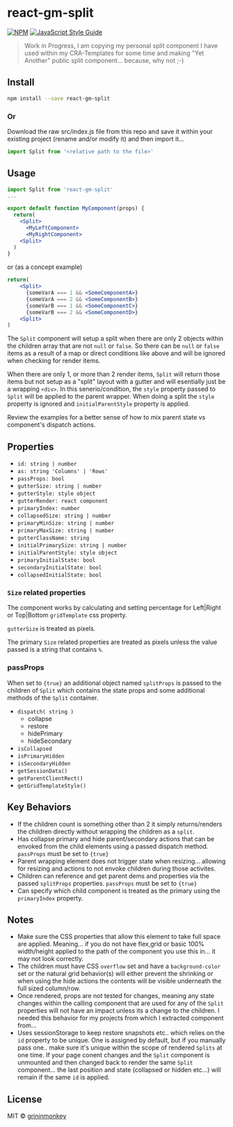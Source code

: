 # react-gm-split

[![NPM](https://img.shields.io/npm/v/react-gm-split.svg)](https://www.npmjs.com/package/react-gm-split) [![JavaScript Style Guide](https://img.shields.io/badge/code_style-standard-brightgreen.svg)](https://standardjs.com)

> Work in Progress, I am copying my personal split component I have used within my CRA-Templates for some time and making "Yet Another" public split component... because, why not ;-)

## Install

```bash
npm install --save react-gm-split
```

### Or

Download the raw src/index.js file from this repo and save it within your existing project (rename and/or modify it) and then import it... 
```jsx
import Split from '<relative path to the file>'
```

## Usage

```jsx
import Split from 'react-gm-split'
...

export default function MyComponent(props) {
  return(
    <Split>
      <MyLeftComponent>
      <MyRightComponent>
    <Split>
  )
}
```
or (as a concept example)

```jsx
return(
    <Split>
      {someVarA === 1 && <SomeComponentA>}
      {someVarA === 2 && <SomeComponentB>}
      {someVarB === 1 && <SomeComponentC>}
      {someVarB === 2 && <SomeComponentD>}
    <Split>
)
```
The `Split` component will setup a split when there are only 2 objects within the children array that are not `null` or `false`. So there can be `null` or `false` items as a result of a map or direct conditions like above and will be
ignored when checking for render items.

When there are only 1, or more than 2 render items, `Split` will return those items but not setup as a "split" layout with a gutter and will esentially just be a wrapping `<div>`. In this senerio/condition, the `style` property passed to `Split` will be applied to the parent wrapper. When doing a split the `style` property is ignored and `initialParentStyle` property is applied.

Review the examples for a better sense of how to mix parent state vs component's dispatch actions.

## Properties
- `id: string | number`
- `as: string 'Columns' | 'Rows'`
- `passProps: bool` 
- `gutterSize: string | number`
- `gutterStyle: style object`
- `gutterRender: react component`
- `primaryIndex: number`
- `collapsedSize: string | number`
- `primaryMinSize: string | number`
- `primaryMaxSize: string | number`
- `gutterClassName: string`
- `initialPrimarySize: string | number`
- `initialParentStyle: style object`
- `primaryInitialState: bool`
- `secondaryInitialState: bool`
- `collapsedInitialState: bool`

### `Size` related properties

The component works by calculating and setting percentage for Left|Right or Top|Bottom `gridTemplate`
css property.

`gutterSize` is treated as pixels.

The primary `Size` related properties are treated as pixels unless the value passed is a string that contains `%`.

### passProps

When set to `{true}` an additional object named `splitProps` is passed to the children of `Split` which contains the state props and some additional methods of the `Split` container. 

- `dispatch( string )`
  - collapse
  - restore
  - hidePrimary
  - hideSecondary
- `isCollapsed`
- `isPrimaryHidden`
- `isSecondaryHidden`
- `getSessionData()`
- `getParentClientRect()`
- `getGridTemplateStyle()`

## Key Behaviors

- If the children count is something other than 2 it simply returns/renders the children directly without wrapping the children as a `split`.
- Has collapse primary and hide parent/secondary actions that can be envoked from the child elements using a passed dispatch method. `passProps` must be set to `{true}`
- Parent wrapping element does not trigger state when resizing... allowing for resizing and actions to not envoke children during those activites.
- Children can reference and get parent dems and properties via the passed `splitProps` properties. `passProps` must be set to `{true}`
- Can specify which child component is treated as the primary using the `primaryIndex` property.

## Notes
- Make sure the CSS properties that allow this element to take full space are applied. Meaning... if you do not have flex,grid or basic 100% width/height applied to the path of the component you use this in... it may not look correctly.
- The children must have CSS `overflow` set and have a `background-color` set or the natural grid behavior(s) will either prevent the shrinking or when using the hide actions the contents will be visible underneath the full sized column/row.
- Once rendered, props are not tested for changes, meaning any state changes within the calling component that are used for any of the `Split` properties will not have an impact unless its a change to the children. I needed this behavior for my projects from which I extracted component from...
- Uses sessionStorage to keep restore snapshots etc.. which relies on the `id` property to be unique. One is assigned by default, but if you manually pass one.. make sure it's unique within the scope of rendered `Splits` at one time. If your page conent changes and the `Split` component is unmounted and then changed back to render the same `Split` component... the last position and state (collapsed or hidden etc...) will remain if the same `id` is applied.

## License

MIT © [grininmonkey](https://github.com/grininmonkey)
